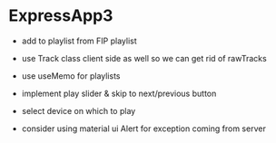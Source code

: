 ﻿# ExpressApp3

- add to playlist from FIP playlist
- use Track class client side as well so we can get rid of rawTracks

- use useMemo for playlists

- implement play slider & skip to next/previous button
- select device on which to play

- consider using material ui Alert for exception coming from server
